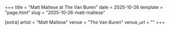 +++
title = "Matt Maltese at The Van Buren"
date = 2025-10-26
template = "page.html"
slug = "2025-10-26-matt-maltese"

[extra]
artist = "Matt Maltese"
venue = "The Van Buren"
venue_url = ""
+++
